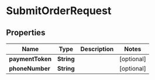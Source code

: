 
# SubmitOrderRequest

## Properties
Name | Type | Description | Notes
------------ | ------------- | ------------- | -------------
**paymentToken** | **String** |  |  [optional]
**phoneNumber** | **String** |  |  [optional]



